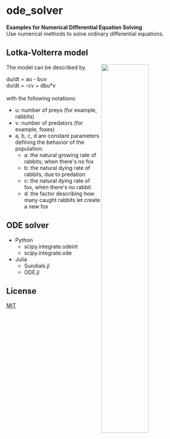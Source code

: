 # ode_solver
**Examples for Numerical Differential Equation Solving**<br>
Use numerical methods to solve ordinary differential equations.
## Lotka-Volterra model
<img align="right" src="https://user-images.githubusercontent.com/31299606/59965938-ddf09f80-954f-11e9-9086-2060327ba72e.png" width=50%>
The model can be described by<br>

du/dt = au - buv<br>
dv/dt = -cv + dbu*v<br>
<br>
with the following notations:<br>
- u: number of preys (for example, rabbits)
- v: number of predators (for example, foxes)
- a, b, c, d are constant parameters defining the behavior of the population:
    - a: the natural growing rate of rabbits, when there's no fox
    - b: the natural dying rate of rabbits, due to predation
    - c: the natural dying rate of fox, when there's no rabbit
    - d: the factor describing how many caught rabbits let create a new fox

## ODE solver
- Python
    - scipy.integrate.odeint
    - scipy.integrate.ode
- Julia
    - Sundials.jl
    - ODE.jl

## License
[MIT](/LICENSE)